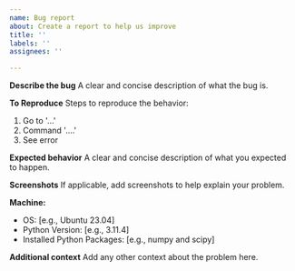 ```yaml
---
name: Bug report
about: Create a report to help us improve
title: ''
labels: ''
assignees: ''

---
```


**Describe the bug**
A clear and concise description of what the bug is.

**To Reproduce**
Steps to reproduce the behavior:
1. Go to '...'
2. Command '....'
3. See error

**Expected behavior**
A clear and concise description of what you expected to happen.

**Screenshots**
If applicable, add screenshots to help explain your problem.

**Machine:**
 - OS: [e.g., Ubuntu 23.04]
 - Python Version: [e.g., 3.11.4]
 - Installed Python Packages: [e.g., numpy and scipy]

**Additional context**
Add any other context about the problem here.

